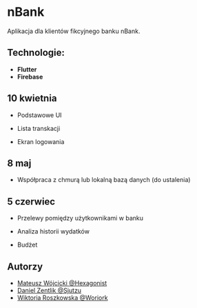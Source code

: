 
# nBank

Aplikacja dla klientów fikcyjnego banku nBank.



## Technologie:

- **Flutter**
- **Firebase**


## 10 kwietnia

- Podstawowe UI

- Lista transkacji

- Ekran logowania

## 8 maj

- Współpraca z chmurą lub lokalną bazą danych (do ustalenia)

## 5 czerwiec

- Przelewy pomiędzy użytkownikami w banku

- Analiza historii wydatków

- Budżet


## Autorzy

- [Mateusz Wójcicki @Hexagonist](https://github.com/Hexagonist)
- [Daniel Zentlik @Sjutzu](https://github.com/Sjutzu)
- [Wiktoria Roszkowska @Woriork](https://github.com/Woriork)


